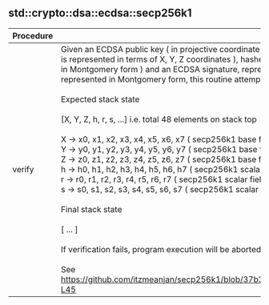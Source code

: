 
## std::crypto::dsa::ecdsa::secp256k1
| Procedure | Description |
| ----------- | ------------- |
| verify | Given an ECDSA public key ( in projective coordinate system i.e. each secp256k1 curve point<br />is represented in terms of X, Y, Z coordinates ), hashed message h ( a 256 -bit element represented<br />in Montgomery form ) and an ECDSA signature, represented in terms of (r, s) s.t. each of them are<br />represented in Montgomery form, this routine attempts to verify the ECDSA signature.<br /><br />Expected stack state<br /><br />[X, Y, Z, h, r, s, ...] i.e. total 48 elements on stack top<br /><br />X -> x0, x1, x2, x3, x4, x5, x6, x7 ( secp256k1 base field element, in Montgomery form )<br />Y -> y0, y1, y2, y3, y4, y5, y6, y7 ( secp256k1 base field element, in Montgomery form )<br />Z -> z0, z1, z2, z3, z4, z5, z6, z7 ( secp256k1 base field element, in Montgomery form )<br />h -> h0, h1, h2, h3, h4, h5, h6, h7 ( secp256k1 scalar field element, in Montgomery form )<br />r -> r0, r1, r2, r3, r4, r5, r6, r7 ( secp256k1 scalar field element, in Montgomery form )<br />s -> s0, s1, s2, s3, s4, s5, s6, s7 ( secp256k1 scalar field element, in Montgomery form )<br /><br />Final stack state<br /><br />[ ... ]<br /><br />If verification fails, program execution will be aborted.<br /><br />See https://github.com/itzmeanjan/secp256k1/blob/37b339db3e03d24c2977399eb8896ef515ebb09b/ecdsa/verify.py#L11-L45<br /> |
